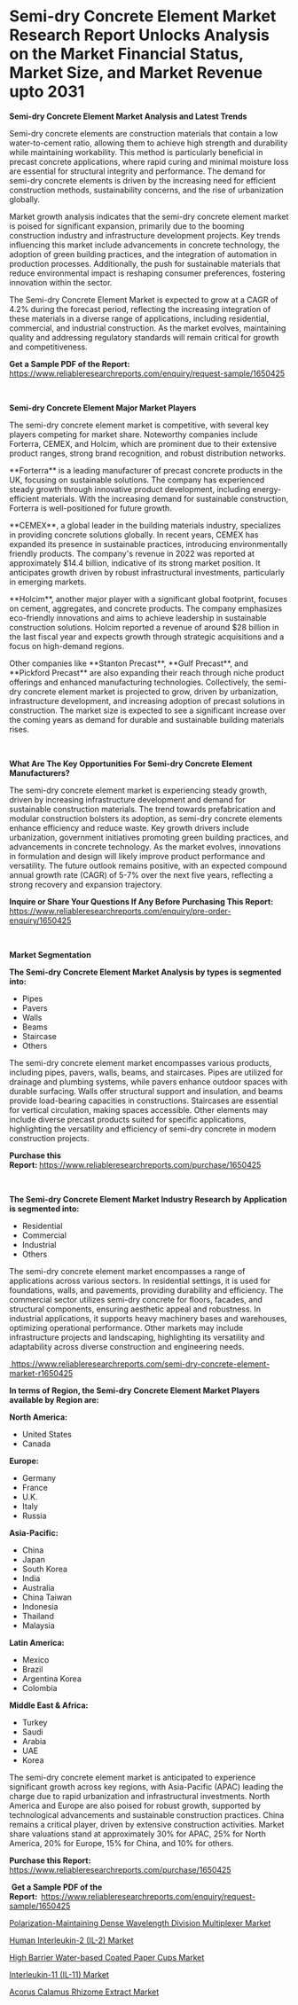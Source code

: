 <p><h1>Semi-dry Concrete Element Market Research Report Unlocks Analysis on the Market Financial Status, Market Size, and Market Revenue upto 2031</h1></p><p><strong>Semi-dry Concrete Element Market Analysis and Latest Trends</strong></p>
<p><p>Semi-dry concrete elements are construction materials that contain a low water-to-cement ratio, allowing them to achieve high strength and durability while maintaining workability. This method is particularly beneficial in precast concrete applications, where rapid curing and minimal moisture loss are essential for structural integrity and performance. The demand for semi-dry concrete elements is driven by the increasing need for efficient construction methods, sustainability concerns, and the rise of urbanization globally.</p><p>Market growth analysis indicates that the semi-dry concrete element market is poised for significant expansion, primarily due to the booming construction industry and infrastructure development projects. Key trends influencing this market include advancements in concrete technology, the adoption of green building practices, and the integration of automation in production processes. Additionally, the push for sustainable materials that reduce environmental impact is reshaping consumer preferences, fostering innovation within the sector.</p><p>The Semi-dry Concrete Element Market is expected to grow at a CAGR of 4.2% during the forecast period, reflecting the increasing integration of these materials in a diverse range of applications, including residential, commercial, and industrial construction. As the market evolves, maintaining quality and addressing regulatory standards will remain critical for growth and competitiveness.</p></p>
<p><strong>Get a Sample PDF of the Report:&nbsp;</strong> <a href="https://www.reliableresearchreports.com/enquiry/request-sample/1650425?utm_campaign=3&utm_medium=2&utm_source=Github&utm_content=ia&utm_term=08122024&utm_id=semi-dry-concrete-element">https://www.reliableresearchreports.com/enquiry/request-sample/1650425</a></p>
<p>&nbsp;</p>
<p><strong>Semi-dry Concrete Element Major Market Players</strong></p>
<p><p>The semi-dry concrete element market is competitive, with several key players competing for market share. Noteworthy companies include Forterra, CEMEX, and Holcim, which are prominent due to their extensive product ranges, strong brand recognition, and robust distribution networks.</p><p>**Forterra** is a leading manufacturer of precast concrete products in the UK, focusing on sustainable solutions. The company has experienced steady growth through innovative product development, including energy-efficient materials. With the increasing demand for sustainable construction, Forterra is well-positioned for future growth.</p><p>**CEMEX**, a global leader in the building materials industry, specializes in providing concrete solutions globally. In recent years, CEMEX has expanded its presence in sustainable practices, introducing environmentally friendly products. The company's revenue in 2022 was reported at approximately $14.4 billion, indicative of its strong market position. It anticipates growth driven by robust infrastructural investments, particularly in emerging markets.</p><p>**Holcim**, another major player with a significant global footprint, focuses on cement, aggregates, and concrete products. The company emphasizes eco-friendly innovations and aims to achieve leadership in sustainable construction solutions. Holcim reported a revenue of around $28 billion in the last fiscal year and expects growth through strategic acquisitions and a focus on high-demand regions.</p><p>Other companies like **Stanton Precast**, **Gulf Precast**, and **Pickford Precast** are also expanding their reach through niche product offerings and enhanced manufacturing technologies. Collectively, the semi-dry concrete element market is projected to grow, driven by urbanization, infrastructure development, and increasing adoption of precast solutions in construction. The market size is expected to see a significant increase over the coming years as demand for durable and sustainable building materials rises.</p></p>
<p>&nbsp;</p>
<p><strong>What Are The Key Opportunities For Semi-dry Concrete Element Manufacturers?</strong></p>
<p><p>The semi-dry concrete element market is experiencing steady growth, driven by increasing infrastructure development and demand for sustainable construction materials. The trend towards prefabrication and modular construction bolsters its adoption, as semi-dry concrete elements enhance efficiency and reduce waste. Key growth drivers include urbanization, government initiatives promoting green building practices, and advancements in concrete technology. As the market evolves, innovations in formulation and design will likely improve product performance and versatility. The future outlook remains positive, with an expected compound annual growth rate (CAGR) of 5-7% over the next five years, reflecting a strong recovery and expansion trajectory.</p></p>
<p><strong>Inquire or Share Your Questions If Any Before Purchasing This Report:</strong> <a href="https://www.reliableresearchreports.com/enquiry/pre-order-enquiry/1650425?utm_campaign=3&utm_medium=2&utm_source=Github&utm_content=ia&utm_term=08122024&utm_id=semi-dry-concrete-element">https://www.reliableresearchreports.com/enquiry/pre-order-enquiry/1650425</a></p>
<p>&nbsp;</p>
<p><strong>Market Segmentation</strong></p>
<p><strong>The Semi-dry Concrete Element Market Analysis by types is segmented into:</strong></p>
<p><ul><li>Pipes</li><li>Pavers</li><li>Walls</li><li>Beams</li><li>Staircase</li><li>Others</li></ul></p>
<p><p>The semi-dry concrete element market encompasses various products, including pipes, pavers, walls, beams, and staircases. Pipes are utilized for drainage and plumbing systems, while pavers enhance outdoor spaces with durable surfacing. Walls offer structural support and insulation, and beams provide load-bearing capacities in constructions. Staircases are essential for vertical circulation, making spaces accessible. Other elements may include diverse precast products suited for specific applications, highlighting the versatility and efficiency of semi-dry concrete in modern construction projects.</p></p>
<p><strong>Purchase this Report:&nbsp;</strong><a href="https://www.reliableresearchreports.com/purchase/1650425?utm_campaign=3&utm_medium=2&utm_source=Github&utm_content=ia&utm_term=08122024&utm_id=semi-dry-concrete-element">https://www.reliableresearchreports.com/purchase/1650425</a></p>
<p>&nbsp;</p>
<p><strong>The Semi-dry Concrete Element Market Industry Research by Application is segmented into:</strong></p>
<p><ul><li>Residential</li><li>Commercial</li><li>Industrial</li><li>Others</li></ul></p>
<p><p>The semi-dry concrete element market encompasses a range of applications across various sectors. In residential settings, it is used for foundations, walls, and pavements, providing durability and efficiency. The commercial sector utilizes semi-dry concrete for floors, facades, and structural components, ensuring aesthetic appeal and robustness. In industrial applications, it supports heavy machinery bases and warehouses, optimizing operational performance. Other markets may include infrastructure projects and landscaping, highlighting its versatility and adaptability across diverse construction and engineering needs.</p></p>
<p><a href="https://www.reliableresearchreports.com/semi-dry-concrete-element-market-r1650425?utm_campaign=3&utm_medium=2&utm_source=Github&utm_content=ia&utm_term=08122024&utm_id=semi-dry-concrete-element">&nbsp;https://www.reliableresearchreports.com/semi-dry-concrete-element-market-r1650425</a></p>
<p><strong>In terms of Region, the Semi-dry Concrete Element Market Players available by Region are:</strong></p>
<p>
    <p> <strong> North America: </strong>
        <ul>
            <li>United States</li>
            <li>Canada</li>
        </ul>
        </p> 
    <p> <strong> Europe: </strong>
        <ul>
            <li>Germany</li>
            <li>France</li>
            <li>U.K.</li>
            <li>Italy</li>
            <li>Russia</li>
        </ul>
        </p> 
    <p> <strong> Asia-Pacific: </strong>
        <ul>
            <li>China</li>
            <li>Japan</li>
            <li>South Korea</li>
            <li>India</li>
            <li>Australia</li>
            <li>China Taiwan</li>
            <li>Indonesia</li>
            <li>Thailand</li>
            <li>Malaysia</li>
        </ul>
        </p> 
    <p> <strong> Latin America: </strong>
        <ul>
            <li>Mexico</li>
            <li>Brazil</li>
            <li>Argentina Korea</li>
            <li>Colombia</li>
        </ul>
        </p> 
    <p> <strong> Middle East & Africa: </strong>
        <ul>
            <li>Turkey</li>
            <li>Saudi</li>
            <li>Arabia</li>
            <li>UAE</li>
            <li>Korea</li>
        </ul>
    </p>
    </p>
<p><p>The semi-dry concrete element market is anticipated to experience significant growth across key regions, with Asia-Pacific (APAC) leading the charge due to rapid urbanization and infrastructural investments. North America and Europe are also poised for robust growth, supported by technological advancements and sustainable construction practices. China remains a critical player, driven by extensive construction activities. Market share valuations stand at approximately 30% for APAC, 25% for North America, 20% for Europe, 15% for China, and 10% for others.</p></p>
<p><strong>Purchase this Report: </strong><a href="https://www.reliableresearchreports.com/purchase/1650425?utm_campaign=3&utm_medium=2&utm_source=Github&utm_content=ia&utm_term=08122024&utm_id=semi-dry-concrete-element">https://www.reliableresearchreports.com/purchase/1650425</a></p>
<p>&nbsp;<strong>Get a Sample PDF of the Report:&nbsp;&nbsp;</strong><a href="https://www.reliableresearchreports.com/enquiry/request-sample/1650425?utm_campaign=3&utm_medium=2&utm_source=Github&utm_content=ia&utm_term=08122024&utm_id=semi-dry-concrete-element">https://www.reliableresearchreports.com/enquiry/request-sample/1650425</a></p>
<p><strong></strong></p>
<p><p><a href="https://issuu.com/reportprime-2/docs/polarization-maintaining-dense-wavelength-division?utm_campaign=3&utm_medium=2&utm_source=Github&utm_content=ia&utm_term=08122024&utm_id=semi-dry-concrete-element">Polarization-Maintaining Dense Wavelength Division Multiplexer Market</a></p><p><a href="https://www.linkedin.com/pulse/detailed-report-human-interleukin-2-il-2-market-growth-share-7butc?utm_campaign=3&utm_medium=2&utm_source=Github&utm_content=ia&utm_term=08122024&utm_id=semi-dry-concrete-element">Human Interleukin-2 (IL-2) Market</a></p><p><a href="https://issuu.com/reportprime-2/docs/high-barrier-water-based-coated-paper-cups-market-?utm_campaign=3&utm_medium=2&utm_source=Github&utm_content=ia&utm_term=08122024&utm_id=semi-dry-concrete-element">High Barrier Water-based Coated Paper Cups Market</a></p><p><a href="https://www.linkedin.com/pulse/market-dynamics-future-trends-global-interleukin-11-ccqlc?utm_campaign=3&utm_medium=2&utm_source=Github&utm_content=ia&utm_term=08122024&utm_id=semi-dry-concrete-element">Interleukin-11 (IL-11) Market</a></p><p><a href="https://github.com/sca704osol/Market-Research-Report-List-1/blob/main/acorus-calamus-rhizome-extract-market.md?utm_campaign=3&utm_medium=2&utm_source=Github&utm_content=ia&utm_term=08122024&utm_id=semi-dry-concrete-element">Acorus Calamus Rhizome Extract Market</a></p></p>